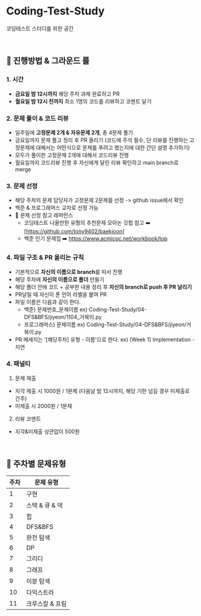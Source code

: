 # Coding-Test-Study
코딩테스트 스터디를 위한 공간

<br/>

## 🍕 진행방법 & 그라운드 룰
### 1. 시간 
- **금요일 밤 12시까지** 해당 주차 과제 완료하고 PR
- **월요일 밤 12시 전까지** 최소 1명의 코드를 리뷰하고 코멘트 달기

### 2. 문제 풀이 & 코드 리뷰
- 일주일에 **고정문제 2개 & 자유문제 2개**, 총 4문제 풀기
- 금요일까지 문제 풀고 정리 후 PR 올리기 (코드에 주석 필수, 단 리뷰를 진행하는 고정문제에 대해서는 어떤식으로 문제를 푸려고 했는지에 대한 간단 설명 추가하기)
- 모두가 풀이한 고정문제 2개에 대해서 코드리뷰 진행
- 월요일까지 코드리뷰 진행 후 자신에게 달린 리뷰 확인하고 main branch로 merge

### 3. 문제 선정 
- 해당 주차의 문제 담당자가 고정문제 2문제를 선정 -> github issue에서 확인
- 백준 & 프로그래머스 교차로 선정 가능
- 📖 문제 선정 참고 레퍼런스
	- 코딩테스트 나올만한 유형의 추천문제 모아논 깃헙 참고 ➡️ [https://github.com/tony9402/baekjoon]
	- 백준 인기 문제집  ➡️ https://www.acmicpc.net/workbook/top


### 4. 파일 구조 & PR 올리는 규칙
- 기본적으로 **자신의 이름으로 branch**를 따서 진행
- 해당 주차에 **자신의 이름으로 폴더** 만들기
- 해당 폴더 안에 코드 + 공부한 내용 정리 후 **자신의 branch로 push 후 PR 날리기**
- PR날릴 때 자신이 푼 언어 라벨을 붙여 PR
- 파일 이름은 다음과 같이 한다.
	-   백준) 문제번호_문제이름 ex) Coding-Test-Study/04-DFS&BFS/jiyeon/1104_거북이.py
	-   프로그래머스) 문제이름 ex) Coding-Test-Study/04-DFS&BFS/jiyeon/거북이.py
- PR 메세지는 \'[해당주차] 유형 - 이름\'으로 한다.  ex) [Week 1] Implementation - 지연

### 4. 패널티
1) 문제 제출
- 지각 제출 시 1000원 / 1문제 (다음날 밤 12시까지, 해당 기한 넘길 경우 미제출로 간주) 
- 미제출 시 2000원 / 1문제

2) 리뷰 코멘트
- 지각&미제출 상관없이 500원
</br>

## 🍟 주차별 문제유형



| 주차  | 문제 유형 | 
|---|---|
| 1 | 구현 | 
| 2 | 스택 & 큐 & 덱 | 
| 3 | 힙 | 
| 4 | DFS&BFS | 
| 5 | 완전 탐색 | 
| 6 | DP | 
| 7 | 그리디 | 
| 8 | 그래프 | 
| 9 | 이분 탐색 |
| 10 | 다익스트라 |
| 11 | 크루스칼 & 프림 | 
